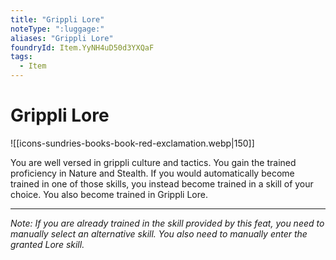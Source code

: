 ```yaml
---
title: "Grippli Lore"
noteType: ":luggage:"
aliases: "Grippli Lore"
foundryId: Item.YyNH4uD50d3YXQaF
tags:
  - Item
---
```


# Grippli Lore
![[icons-sundries-books-book-red-exclamation.webp|150]]

You are well versed in grippli culture and tactics. You gain the trained proficiency in Nature and Stealth. If you would automatically become trained in one of those skills, you instead become trained in a skill of your choice. You also become trained in Grippli Lore.

* * *

_Note: If you are already trained in the skill provided by this feat, you need to manually select an alternative skill. You also need to manually enter the granted Lore skill._
